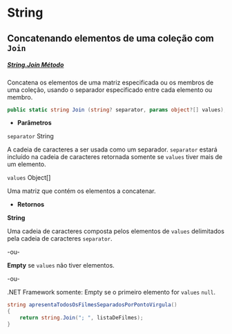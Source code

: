 # String

## Concatenando elementos de uma coleção com `Join`

##### [String.Join Método](https://docs.microsoft.com/pt-br/dotnet/api/system.string.join?view=net-6.0)

Concatena os elementos de uma matriz especificada ou os membros de uma coleção, usando o separador especificado entre cada elemento ou membro.

```c#
public static string Join (string? separator, params object?[] values);
```

- **Parâmetros**

`separator` String

A cadeia de caracteres a ser usada como um separador. `separator` estará incluído na cadeia de caracteres retornada somente se `values` tiver mais de um elemento.

`values` Object[]

Uma matriz que contém os elementos a concatenar.

- **Retornos**

**String**

Uma cadeia de caracteres composta pelos elementos de `values` delimitados pela cadeia de caracteres `separator`.

-ou-

**Empty** se `values` não tiver elementos.

-ou-

.NET Framework somente: Empty se o primeiro elemento for `values` `null`.

```c#
string apresentaTodosOsFilmesSeparadosPorPontoVirgula()
{
    return string.Join("; ", listaDeFilmes);
}
```


